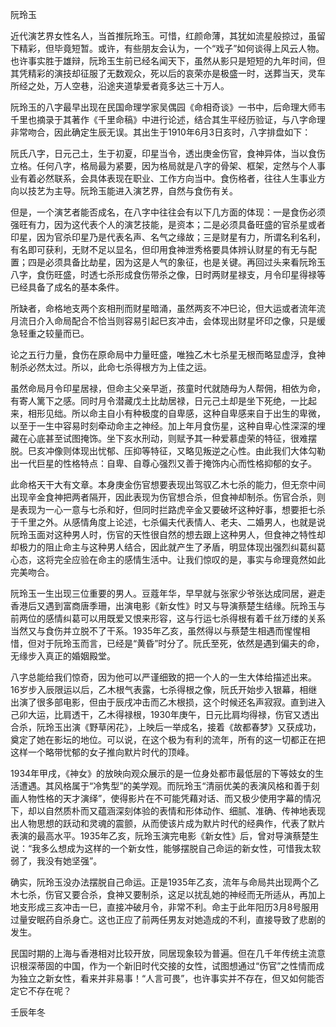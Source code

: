 阮玲玉

近代演艺界女性名人，当首推阮玲玉。可惜，红颜命薄，其犹如流星般掠过，虽留下精彩，但毕竟短暂。或许，有些朋友会认为，一个“戏子”如何谈得上风云人物。也许事实胜于雄辩，阮玲玉生前已经名闻天下，虽然从影只是短短的九年时间，但其凭精彩的演技却征服了无数观众，死以后的哀荣亦是极盛一时，送葬当天，灵车所经之处，万人空巷，沿途夹道挚爱者竟多达三十万人。

阮玲玉的八字最早出现在民国命理学家吴偶园《命相奇谈》一书中，后命理大师韦千里也摘录于其著作《千里命稿》中进行论述，结合其生平经历验证，与八字命理非常吻合，因此确定生辰无误。其出生于1910年6月3日亥时，八字排盘如下：

阮氏八字，日元己土，生于初夏，印星当令，透出庚金伤官，食神异体，当以食伤立格。任何八字，格局最为紧要，因为格局就是八字的骨架、框架，定然与个人事业有着必然联系，会具体表现在职业、工作方向当中。食伤格者，往往人生事业方向以技艺为主导。阮玲玉能进入演艺界，自然与食伤有关。

但是，一个演艺者能否成名，在八字中往往会有以下几方面的体现：一是食伤必须强旺有力，因为这代表个人的演艺技能，是资本；二是必须具备旺盛的官杀星或者印星，因为官杀印星乃是代表名声、名气之缘故；三是财星有力，所谓名利名利，有名即可获利，无财不足以显名，但印用食神泄秀格要具体辨认财星的有无与配置；四是必须具备比劫星，因为这是人气的象征，也是关键。再回过头来看阮玲玉八字，食伤旺盛，时透七杀形成食伤带杀之像，日时两财星禄支，月令印星得禄等已经具备了成名的基本条件。

所缺者，命格地支两个亥相刑而财星暗涌，虽然两亥不冲巳论，但大运或者流年流月流日介入命局配合不恰当则容易引起巳亥冲击，会体现出财星坏印之像，只是缓急轻重之较量而已。

论之五行力量，食伤在原命局中力量旺盛，唯独乙木七杀星无根而略显虚浮，食神制杀必然太过。所以，此命七杀得根方为上佳之运。

虽然命局月令印星居禄，但命主父亲早逝，孩童时代就随母为人帮佣，相依为命，有寄人篱下之感。同时月令潜藏戊土比劫居禄，日元己土却是坐下死绝，一比起来，相形见绌。所以命主自小有种极度的自卑感，这种自卑感来自于出生的卑微，以至于一生中容易时刻牵动命主之神经。加上年月食伤星，这种自卑心性深深的埋藏在心底甚至试图掩饰。坐下亥水刑动，则赋予其一种爱慕虚荣的特征，很难摆脱。巳亥冲像则体现出忧郁、压抑等特征，又略见叛逆之心性。由此我们大体勾勒出一代巨星的性格特点：自卑、自尊心强烈又善于掩饰内心而性格抑郁的女子。

此命格天干大有文章。本身庚金伤官想要表现出驾驭乙木七杀的能力，但无奈中间出现辛金食神把两者隔开，因此表现为伤官想合杀，但食神却制杀。伤官合杀，则是表现为一心一意与七杀和好，但同时拦路虎辛金又要破坏这种好事，想要拒七杀于千里之外。从感情角度上论述，七杀偏夫代表情人、老夫、二婚男人，也就是说阮玲玉面对这种男人时，伤官的天性很自然的想去跟上这种男人，但食神之特性却却极力的阻止命主与这种男人结合，因此就产生了矛盾，明显体现出强烈纠葛纠葛心态，这将完全应验在命主的感情生活中。让我们惊叹的是，事实与命理竟然如此完美吻合。

阮玲玉一生出现三位重要的男人。豆蔻年华，早早就与张家少爷张达成同居，避走香港后又遇到富商唐季珊，出演电影《新女性》时又与导演蔡楚生结缘。阮玲玉与前两位的感情纠葛可以用既爱又恨来形容，这与行运七杀得根有着千丝万缕的关系当然又与食伤并立脱不了干系。1935年乙亥，虽然得以与蔡楚生相遇而惺惺相惜，但对于阮玲玉而言，已经是“黄昏”时分了。阮氏至死，依然是遇到偏夫的命，无缘步入真正的婚姻殿堂。

八字总能给我们惊奇，因为他可以严谨细致的把一个人的一生大体给描述出来。16岁步入辰限运以后，乙木根气表露，七杀得根之像，阮氏开始步入银幕，相继出演了很多部电影，但由于辰戌冲击而乙木根损，这个时候还名声寂寂。直到进入己卯大运，比肩透干，乙木得禄根，1930年庚午，日元比肩均得禄，伤官又透出合杀，阮玲玉出演《野草闲花》，上映后一举成名，接着《故都春梦》又获成功，奠定了她在影坛的地位。可以说，在这个极为有利的流年，所有的这一切都正在把这样一个略带忧郁的女子推向默片时代的顶峰。

1934年甲戌，《神女》的放映向观众展示的是一位身处都市最低层的下等妓女的生活遭遇。其风格属于“冷隽型”的美学观。而阮玲玉“清丽优美的表演风格和善于刻画人物性格的天才演绎”，使得影片在不可能凭藉对话、而又极少使用字幕的情况下，却以自然质朴而又蕴涵深刻体验的表情和形体动作、细腻、准确、传神地表现出人物思想的跃动和灵魂的震颤，从而使该片成为默片时代的经典作，代表了默片表演的最高水平。1935年乙亥，阮玲玉演完电影《新女性》后，曾对导演蔡楚生说：“我多么想成为这样的一个新女性，能够摆脱自己命运的新女性，可惜我太软弱了，我没有她坚强”。

确实，阮玲玉没办法摆脱自己命运。正是1935年乙亥，流年与命局共出现两个乙木七杀，伤官又要合杀，食神又要制杀，这足以扰乱她的神经而无所适从，再加上地支形成三亥冲击一巳，直接冲破月令，非常不利。命主于此年阳历3月8号服用过量安眠药自杀身亡。这也正应了前两任男友对她造成的不利，直接导致了悲剧的发生。

民国时期的上海与香港相对比较开放，同居现象较为普遍。但在几千年传统主流意识根深蒂固的中国，作为一个新旧时代交接的女性，试图想通过“伤官”之性情而成为独立之新女性，看来并非易事！“人言可畏”，也许事实并不存在，但又如何能否定它不存在呢？

壬辰年冬

